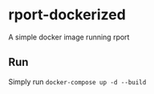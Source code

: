 # rport-dockerized
A simple docker image running rport 


## Run
Simply run `docker-compose up -d --build`
